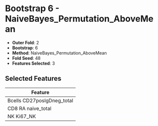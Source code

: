 # Bootstrap 6 - NaiveBayes_Permutation_AboveMean

- **Outer Fold**: 2
- **Bootstrap**: 6
- **Method**: NaiveBayes_Permutation_AboveMean
- **Fold Seed**: 48
- **Features Selected**: 3

## Selected Features

| Feature |
|---------|
| Bcells CD27posIgDneg_total |
| CD8 RA naive_total |
| NK Ki67_NK |
